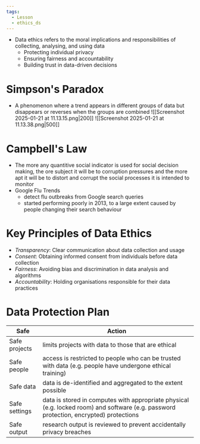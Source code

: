 ```yaml
---
tags:
  - Lesson
  - ethics_ds
---
```

- Data ethics refers to the moral implications and responsibilities of collecting, analysing, and using data
	- Protecting individual privacy
	- Ensuring fairness and accountability
	- Building trust in data-driven decisions
# Simpson's Paradox
- A phenomenon where a trend appears in different groups of data but disappears or reverses when the groups are combined
![[Screenshot 2025-01-21 at 11.13.15.png|200]]
![[Screenshot 2025-01-21 at 11.13.38.png|500]]
# Campbell's Law
- The more any quantitive social indicator is used for social decision making, the ore subject it will be to corruption pressures and the more apt it will be to distort and corrupt the social processes it is intended to monitor
- Google Flu Trends
	- detect flu outbreaks from Google search queries 
	- started performing poorly in 2013, to a large extent caused by people changing their search behaviour
# Key Principles of Data Ethics
- *Transparency*: Clear communication about data collection and usage
- *Consent*: Obtaining informed consent from individuals before data collection
- *Fairness*: Avoiding bias and discrimination in data analysis and algorithms
- *Accountability*: Holding organisations responsible for their data practices
# Data Protection Plan
| Safe          | Action                                                                                                                                 |
| ------------- | -------------------------------------------------------------------------------------------------------------------------------------- |
| Safe projects | limits projects with data to those that are ethical                                                                                    |
| Safe people   | access is restricted to people who can be trusted with data (e.g. people have undergone ethical training)                              |
| Safe data     | data is de-identified and aggregated to the extent possible                                                                            |
| Safe settings | data is stored in computes with appropriate physical (e.g. locked room) and software (e.g. password protection, encrypted) protections |
| Safe output   | research output is reviewed to prevent accidentally privacy breaches                                                                   |
